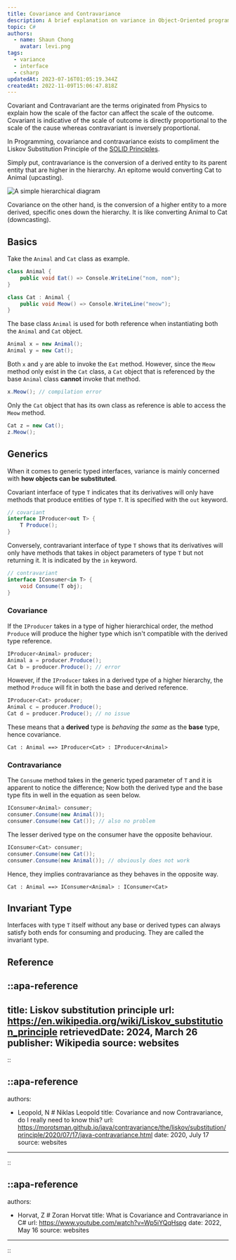 ```yaml
---
title: Covariance and Contravariance
description: A brief explanation on variance in Object-Oriented programming with examples in C#
topic: C#
authors:
  - name: Shaun Chong
    avatar: levi.png
tags:
  - variance
  - interface
  - csharp
updatedAt: 2023-07-16T01:05:19.344Z
createdAt: 2022-11-09T15:06:47.818Z
---
```


Covariant and Contravariant are the terms originated from Physics to explain how the scale of the factor can affect the scale of the outcome. Covariant is indicative of the scale of outcome is directly proportional to the scale of the cause whereas contravariant is inversely proportional.

<!--more-->

In Programming, covariance and contravariance exists to compliment the Liskov Substitution Principle of the [SOLID Principles](https://www.freecodecamp.org/news/solid-principles-explained-in-plain-english/).

Simply put, contravariance is the conversion of a derived entity to its parent entity that are higher in the hierarchy. An epitome would converting Cat to Animal (upcasting).

![A simple hierarchical diagram](/images/variance/hierarchy.png)

Covariance on the other hand, is the conversion of a higher entity to a more derived, specific ones down the hierarchy. It is like converting Animal to Cat (downcasting).

## Basics

Take the `Animal` and `Cat` class as example.

```cs
class Animal {
	public void Eat() => Console.WriteLine("nom, nom");
}

class Cat : Animal {
	public void Meow() => Console.WriteLine("meow");
}
```

The base class `Animal` is used for both reference when instantiating both the `Animal` and `Cat` object.

```cs
Animal x = new Animal();
Animal y = new Cat();
```

Both `x` and `y` are able to invoke the `Eat` method. However, since the `Meow` method only exist in the `Cat` class, a `Cat` object that is referenced by the base `Animal` class **cannot** invoke that method.

```cs
x.Meow(); // compilation error
```

Only the `Cat` object that has its own class as reference is able to access the `Meow` method.

```cs
Cat z = new Cat();
z.Meow();
```

## Generics

When it comes to generic typed interfaces, variance is mainly concerned with **how objects can be substituted**.

Covariant interface of type `T` indicates that its derivatives will only have methods that produce entities of type `T`. It is specified with the `out` keyword.

```cs
// covariant
interface IProducer<out T> {
	T Produce();
}
```

Conversely, contravariant interface of type `T` shows that its derivatives will only have methods that takes in object parameters of type `T` but not returning it. It is indicated by the `in` keyword.

```cs
// contravariant
interface IConsumer<in T> {
	void Consume(T obj);
}
```

### Covariance

If the `IProducer` takes in a type of higher hierarchical order, the method `Produce` will produce the higher type which isn't compatible with the derived type reference.

```cs
IProducer<Animal> producer;
Animal a = producer.Produce();
Cat b = producer.Produce(); // error
```

However, if the `IProducer` takes in a derived type of a higher hierarchy, the method `Produce` will fit in both the base and derived reference.

```cs
IProducer<Cat> producer;
Animal c = producer.Produce();
Cat d = producer.Produce(); // no issue
```

These means that a **derived** type is _behaving the same_ as the **base** type, hence covariance.

```
Cat : Animal ==> IProducer<Cat> : IProducer<Animal>
```

### Contravariance

The `Consume` method takes in the generic typed parameter of `T` and it is apparent to notice the difference; Now both the derived type and the base type fits in well in the equation as seen below.

```cs
IConsumer<Animal> consumer;
consumer.Consume(new Animal());
consumer.Consume(new Cat()); // also no problem
```

The lesser derived type on the consumer have the opposite behaviour.

```cs
IConsumer<Cat> consumer;
consumer.Consume(new Cat());
consumer.Consume(new Animal()); // obviously does not work
```

Hence, they implies contravariance as they behaves in the opposite way.

```
Cat : Animal ==> IConsumer<Animal> : IConsumer<Cat>
```

## Invariant Type

Interfaces with type `T` itself without any base or derived types can always satisfy both ends for consuming and producing. They are called the invariant type.

## Reference

::apa-reference
---
title: Liskov substitution principle
url: https://en.wikipedia.org/wiki/Liskov_substitution_principle
retrievedDate: 2024, March 26
publisher: Wikipedia
source: websites
---
::

::apa-reference
---
authors:
 - Leopold, N # Niklas Leopold
title: Covariance and now Contravariance, do I really need to know this?
url: https://morotsman.github.io/java/contravariance/the/liskov/substitution/principle/2020/07/17/java-contravariance.html
date: 2020, July 17
source: websites
---
::

::apa-reference
---
authors:
 - Horvat, Z # Zoran Horvat
title: What is Covariance and Contravariance in C#
url: https://www.youtube.com/watch?v=Wp5iYQqHspg
date: 2022, May 16
source: websites
---
::
